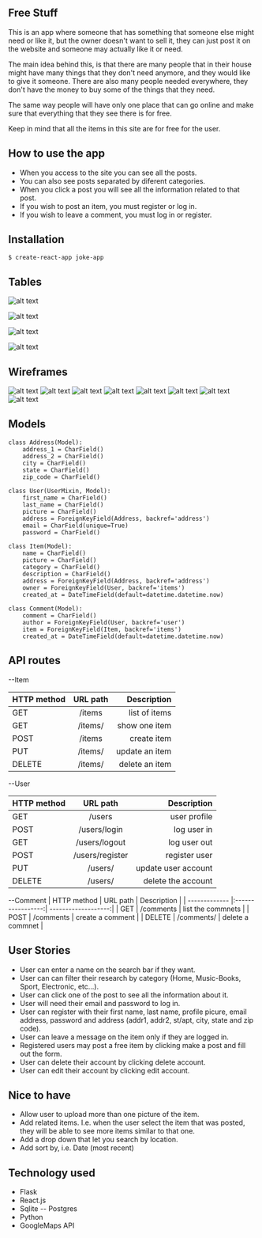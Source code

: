 ## Free Stuff

This is an app where someone that has something that someone else might need or like it, but the owner doesn't want to sell it, they can just post it on the website and someone may actually like it or need.

The main idea behind this, is that there are many people that in their house might have many things that they don't need anymore, and they would like to give it someone. There are also many people needed everywhere, they don't have the money to buy some of the things that they need.

The same way people will have only one place that can go online and make sure that everything that they see there is for free.

Keep in mind that all the items in this site are for free for the user.

## How to use the app

* When you access to the site you can see all the posts.
* You can also see posts separated by diferent categories.
* When you click a post you will see all the information related to that post.
* If you wish to post an item, you must register or log in.
* If you wish to leave a comment, you must log in or register.

## Installation
```
$ create-react-app joke-app
```

## Tables


![alt text](https://i.imgur.com/HvRBgjA.png)

![alt text](https://i.imgur.com/ConrMcQ.png)

![alt text](https://i.imgur.com/2pHk4YQ.png)

![alt text](https://i.imgur.com/qa5zi7n.png)

## Wireframes
![alt text](https://i.imgur.com/Q27tIuk.png)
![alt text](https://i.imgur.com/ql4bm0i.png)
![alt text](https://i.imgur.com/crs22j3.png)
![alt text](https://i.imgur.com/2fZMtYh.png)
![alt text](https://i.imgur.com/nwqlQBV.png)
![alt text](https://i.imgur.com/lMihKbh.png)
![alt text](https://i.imgur.com/VYsh4l1.png)
![alt text](https://i.imgur.com/KOYfbfH.png)

## Models
```
class Address(Model):
	address_1 = CharField()
	address_2 = CharField()
	city = CharField()
	state = CharField()
	zip_code = CharField()

class User(UserMixin, Model):
	first_name = CharField()
	last_name = CharField()
	picture = CharField()
	address = ForeignKeyField(Address, backref='address')
	email = CharField(unique=True)
	password = CharField()

class Item(Model):
	name = CharField()
	picture = CharField()
	category = CharField()
	description = CharField()
	address = ForeignKeyField(Address, backref='address')
	owner = ForeignKeyField(User, backref='items')
	created_at = DateTimeField(default=datetime.datetime.now)

class Comment(Model):
	comment = CharField()
	author = ForeignKeyField(User, backref='user')
	item = ForeignKeyField(Item, backref='items')
	created_at = DateTimeField(default=datetime.datetime.now)
```

## API routes

--Item

| HTTP method	| URL path			| Description	 |
| ------------- |:-----------------:| --------------:|
| GET 			| /items 			| list of items	 |
| GET 			| /items/<id>		| show one item  |
| POST			| /items			| create item 	 |
| PUT 			| /items/<id> 		| update an item |
| DELETE 		| /items/<id> 		| delete an item |


--User

| HTTP method	|	URL path		| Description		  |
| ------------- |:-----------------:| -------------------:|
| GET 			| /users			| user profile		  |
| POST 			| /users/login 		| log user in 		  |
| GET 			| /users/logout 	| log user out 		  |
| POST 			| /users/register 	| register user 	  |
| PUT 			| /users/<id> 		| update user account |
| DELETE 		| /users/<id>		| delete the account  |


--Comment
| HTTP method	|	URL path		| Description		  |
| ------------- |:-----------------:| -------------------:|
| GET 			| /comments			| list the commnets	  |
| POST 			| /comments 		| create a comment 	  |
| DELETE 		| /comments/<id> 	| delete a commnet 	  |


## User Stories

* User can enter a name on the search bar if they want.
* User can can filter their research by category (Home, Music-Books, Sport, Electronic, etc...).
* User can click one of the post to see all the information about it.
* User will need their email and password to log in.
* User can register with their first name, last name, profile picure, email address, password and address (addr1, addr2, st/apt, city, state and zip code).
* User can leave a message on the item only if they are logged in.
* Registered users may post a free item by clicking make a post and fill out the form.
* User can delete their account by clicking delete account.
* User can edit their account by clicking edit account.


## Nice to have

* Allow user to upload more than one picture of the item.
* Add related items. I.e. when the user select the item that was posted, they will be able to see more items similar to that one.
* Add a drop down that let you search by location.
* Add sort by, i.e. Date (most recent)

## Technology used

* Flask
* React.js
* Sqlite -- Postgres
* Python
* GoogleMaps API
